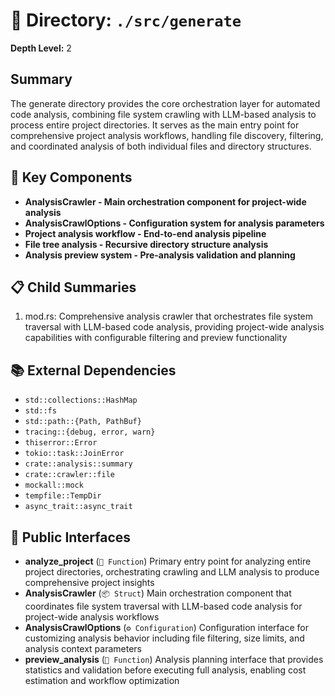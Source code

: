 # 📁 Directory: `./src/generate`

**Depth Level:** 2

## Summary
The generate directory provides the core orchestration layer for automated code analysis, combining file system crawling with LLM-based analysis to process entire project directories. It serves as the main entry point for comprehensive project analysis workflows, handling file discovery, filtering, and coordinated analysis of both individual files and directory structures.

## 🎯 Key Components
- **AnalysisCrawler - Main orchestration component for project-wide analysis**
- **AnalysisCrawlOptions - Configuration system for analysis parameters**
- **Project analysis workflow - End-to-end analysis pipeline**
- **File tree analysis - Recursive directory structure analysis**
- **Analysis preview system - Pre-analysis validation and planning**

## 📋 Child Summaries
1. mod.rs: Comprehensive analysis crawler that orchestrates file system traversal with LLM-based code analysis, providing project-wide analysis capabilities with configurable filtering and preview functionality

## 📚 External Dependencies
- `std::collections::HashMap`
- `std::fs`
- `std::path::{Path, PathBuf}`
- `tracing::{debug, error, warn}`
- `thiserror::Error`
- `tokio::task::JoinError`
- `crate::analysis::summary`
- `crate::crawler::file`
- `mockall::mock`
- `tempfile::TempDir`
- `async_trait::async_trait`

## 🔌 Public Interfaces
- **analyze_project** (`🔧 Function`)
  Primary entry point for analyzing entire project directories, orchestrating crawling and LLM analysis to produce comprehensive project insights
- **AnalysisCrawler** (`📦 Struct`)
  Main orchestration component that coordinates file system traversal with LLM-based code analysis for project-wide analysis workflows
- **AnalysisCrawlOptions** (`⚙️ Configuration`)
  Configuration interface for customizing analysis behavior including file filtering, size limits, and analysis context parameters
- **preview_analysis** (`🔧 Function`)
  Analysis planning interface that provides statistics and validation before executing full analysis, enabling cost estimation and workflow optimization
